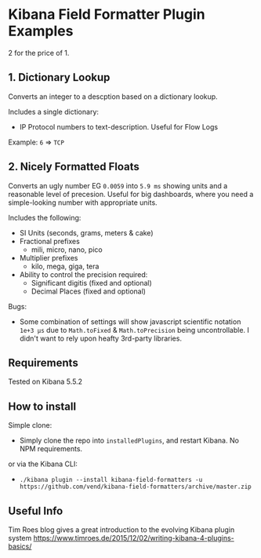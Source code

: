 # Kibana Field Formatter Plugin Examples

2 for the price of 1.

## 1. Dictionary Lookup

Converts an integer to a descption based on a dictionary lookup.

Includes a single dictionary:
- IP Protocol numbers to text-description. Useful for Flow Logs

Example: `6` => `TCP`

## 2. Nicely Formatted Floats

Converts an ugly number EG `0.0059` into `5.9 ms` showing units and a reasonable level of precesion. Useful for big dashboards, where you need a simple-looking number with appropriate units.

Includes the following:
- SI Units (seconds, grams, meters & cake)
- Fractional prefixes
  - mili, micro, nano, pico
- Multiplier prefixes
  - kilo, mega, giga, tera
- Ability to control the precision required:
  - Significant digitis (fixed and optional)
  - Decimal Places (fixed and optional)

Bugs:
- Some combination of settings will show javascript scientific notation `1e+3 µs` due to `Math.toFixed` & `Math.toPrecision` being uncontrollable. I didn't want to rely upon heafty 3rd-party libraries.

## Requirements

Tested on Kibana 5.5.2

## How to install

Simple clone:
- Simply clone the repo into `installedPlugins`, and restart Kibana. No NPM requirements.

or via the Kibana CLI:
- `./kibana plugin --install kibana-field-formatters -u https://github.com/vend/kibana-field-formatters/archive/master.zip`

## Useful Info

Tim Roes blog gives a great introduction to the evolving Kibana plugin system https://www.timroes.de/2015/12/02/writing-kibana-4-plugins-basics/
